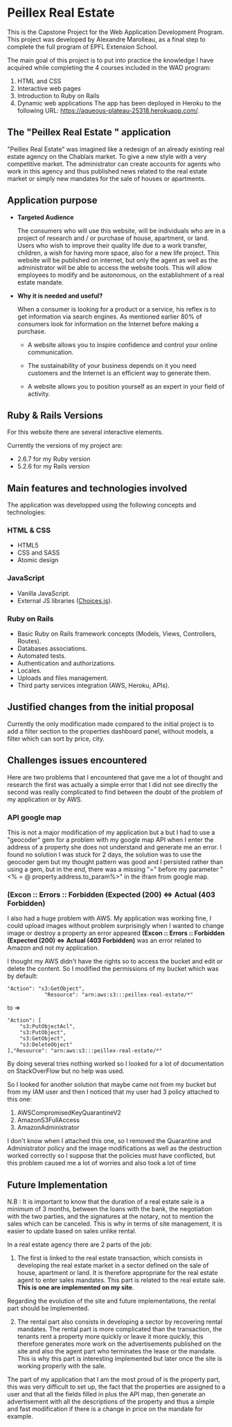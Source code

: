 # Peillex Real Estate

This is the Capstone Project for the Web Application Development Program. This project was developed by Alexandre Marolleau, as a final step to complete the full program of EPFL Extension School.

The main goal of this project is to put into practice the knowledge I have acquired while completing the 4 courses included in the WAD program:

1. HTML and CSS
2. Interactive web pages
3. Introduction to Ruby on Rails
4. Dynamic web applications
The app has been deployed in Heroku to the following URL: https://aqueous-plateau-25318.herokuapp.com/.

## The "Peillex Real Estate " application

"Peillex Real Estate" was imagined like a redesign of an already existing real estate agency on the Chablais market. To give a new style with a very competitive market. The administrator can create accounts for agents who work in this agency and thus published news related to the real estate market or simply new mandates for the sale of houses or apartments.

## Application purpose

* **Targeted Audience**

  The consumers who will use this website, will be individuals who are in a project of research and / or purchase of house, apartment, or land. Users who wish to improve their quality life due to a work transfer, children, a wish for having more space, also for a new life project. This website will be published on internet, but only the agent as well as the administrator will be able to access the website tools. This will allow employees to modify and be autonomous, on the establishment of a real estate mandate.

* **Why it is needed and useful?**

  When a consumer is looking for a product or a service, his reflex is to get information via search engines. As mentioned earlier 80% of consumers look for information on the Internet before making a purchase.

  * A website allows you to inspire confidence and control your online communication.

  * The sustainability of your business depends on it you need customers and the Internet is an efficient way to generate them.

  * A website allows you to position yourself as an expert in your field of activity.

## Ruby & Rails Versions

  For this website there are several interactive elements.

  Currently the versions of my project are:

  * 2.6.7 for my Ruby version
  * 5.2.6 for my Rails version

## Main features and technologies involved

The application was developped using the following concepts and technologies:

### HTML & CSS

- HTML5
- CSS and SASS
- Atomic design

### JavaScript

- Vanilla JavaScript.
- External JS libraries ([Choices.js](https://jquery.com/)).

### Ruby on Rails

- Basic Ruby on Rails framework concepts (Models, Views, Controllers, Routes).
- Databases associations.
- Automated tests.
- Authentication and authorizations.
- Locales.
- Uploads and files management.
- Third party services integration (AWS, Heroku, APIs).

## Justified changes from the initial proposal

Currently the only modification made compared to the initial project is to add a filter section to the properties dashboard panel, without models, a filter which can sort by price, city.

## Challenges issues encountered

Here are two problems that I encountered that gave me a lot of thought and research the first was actually a simple error that I did not see directly the second was really complicated to find between the doubt of the problem of my application or by AWS.

### API google map

This is not a major modification of my application but a  but I had to use a "geocoder" gem for a problem with my google map API when I enter the address of a property she does not understand and generate me an error. I found no solution I was stuck for 2 days, the solution was to use the geocoder gem but my thought pattern was good and I persisted rather than using a gem, but in the end, there was a missing "=" before my parameter "<% = @ property.address.to_param%>" in the ifram from google map.


### (Excon :: Errors :: Forbidden (Expected (200) <=> Actual (403 Forbidden)

I also had a huge problem with AWS. My application was working fine, I could upload images without problem surprisingly when I wanted to change image or destroy a property an error appeared **(Excon :: Errors :: Forbidden (Expected (200) <=> Actual (403 Forbidden)** was an error related to Amazon and not my application.

I thought my AWS didn't have the rights so to access the bucket and edit or delete the content. So I modified the permissions of my bucket which was by default:

    "Action": "s3:GetObject",
                "Resource": "arn:aws:s3:::peillex-real-estate/*"

to =>

    "Action": [
        "s3:PutObjectAcl",
        "s3:PutObject",
        "s3:GetObject",
        "s3:DeleteObject"
    ],"Resource": "arn:aws:s3:::peillex-real-estate/*"

By doing several tries nothing worked so I looked for a lot of documentation on StackOverFlow but no help was used.

So I looked for another solution that maybe came not from my bucket but from my IAM user and then I noticed that my user had 3 policy attached to this one:

1. AWSCompromisedKeyQuarantineV2
2. AmazonS3FullAccess
3. AmazonAdministrator

I don't know when I attached this one, so I removed the Quarantine and Administrator policy and the image modifications as well as the destruction worked correctly so I suppose that the policies must have conflicted, but this problem caused me a lot of worries and also took a lot of time

## Future Implementation

  N.B : It is important to know that the duration of a real estate sale is a minimum of 3 months, between the loans with the bank, the negotiation with the two parties, and the signatures at the notary, not to mention the sales which can be canceled. This is why in terms of site management, it is easier to update based on sales unlike rental.

  In a real estate agency there are 2 parts of the job:

  1. The first is linked to the real estate transaction, which consists in developing the real estate market in a sector defined on the sale of house, apartment or land. It is therefore appropriate for the real estate agent to enter sales mandates. This part is related to the real estate sale. **This is one are implemented on my site**.

  Regarding the evolution of the site and future implementations, the rental part should be implemented.

  2. The rental part also consists in developing a sector by recovering rental mandates. The rental part is more complicated than the transaction, the tenants rent a property more quickly or leave it more quickly, this therefore generates more work on the advertisements published on the site and also the agent part who terminates the lease or the mandate. This is why this part is interesting implemented but later once the site is working properly with the sale.

  The part of my application that I am the most proud of is the property part, this was very difficult to set up, the fact that the properties are assigned to a user and that all the fields filled in plus the API map, then generate an advertisement with all the descriptions of the property and thus a simple and fast modification if there is a change in price on the mandate for example.
